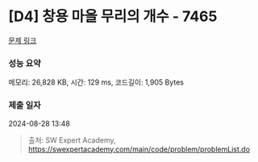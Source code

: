 # [D4] 창용 마을 무리의 개수 - 7465 

[문제 링크](https://swexpertacademy.com/main/code/problem/problemDetail.do?contestProbId=AWngfZVa9XwDFAQU) 

### 성능 요약

메모리: 26,828 KB, 시간: 129 ms, 코드길이: 1,905 Bytes

### 제출 일자

2024-08-28 13:48



> 출처: SW Expert Academy, https://swexpertacademy.com/main/code/problem/problemList.do